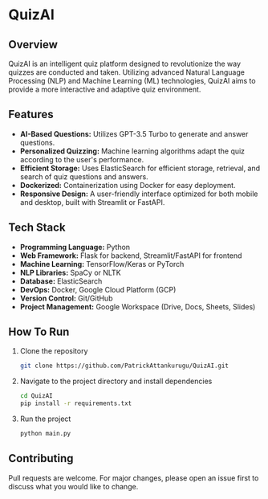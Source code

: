 # QuizAI

## Overview

QuizAI is an intelligent quiz platform designed to revolutionize the way quizzes are conducted and taken. Utilizing advanced Natural Language Processing (NLP) and Machine Learning (ML) technologies, QuizAI aims to provide a more interactive and adaptive quiz environment.

## Features

- **AI-Based Questions:** Utilizes GPT-3.5 Turbo to generate and answer questions.
- **Personalized Quizzing:** Machine learning algorithms adapt the quiz according to the user's performance.
- **Efficient Storage:** Uses ElasticSearch for efficient storage, retrieval, and search of quiz questions and answers.
- **Dockerized:** Containerization using Docker for easy deployment.
- **Responsive Design:** A user-friendly interface optimized for both mobile and desktop, built with Streamlit or FastAPI.

## Tech Stack

- **Programming Language:** Python
- **Web Framework:** Flask for backend, Streamlit/FastAPI for frontend
- **Machine Learning:** TensorFlow/Keras or PyTorch
- **NLP Libraries:** SpaCy or NLTK
- **Database:** ElasticSearch
- **DevOps:** Docker, Google Cloud Platform (GCP)
- **Version Control:** Git/GitHub
- **Project Management:** Google Workspace (Drive, Docs, Sheets, Slides)

## How To Run

1. Clone the repository
    ```bash
    git clone https://github.com/PatrickAttankurugu/QuizAI.git
    ```

2. Navigate to the project directory and install dependencies
    ```bash
    cd QuizAI
    pip install -r requirements.txt
    ```

3. Run the project
    ```bash
    python main.py
    ```

## Contributing

Pull requests are welcome. For major changes, please open an issue first to discuss what you would like to change.

